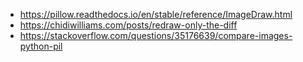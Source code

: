 - https://pillow.readthedocs.io/en/stable/reference/ImageDraw.html
- https://chidiwilliams.com/posts/redraw-only-the-diff
- https://stackoverflow.com/questions/35176639/compare-images-python-pil

